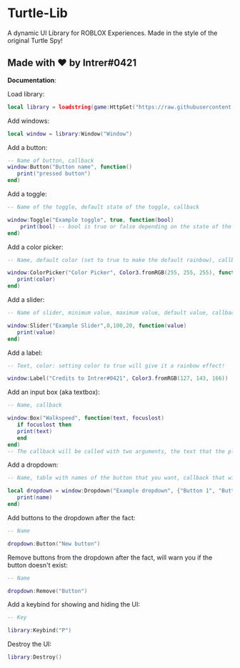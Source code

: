 # Turtle-Lib
A dynamic UI Library for ROBLOX Experiences. Made in the style of the original Turtle Spy!

## Made with ❤️ by Intrer#0421

**Documentation**:

Load library:
```lua
local library = loadstring(game:HttpGet("https://raw.githubusercontent.com/miroeramaa/TurtleLib/main/TurtleUiLib.lua"))()
```

Add windows:
```lua
local window = library:Window("Window")
```

Add a button:
```lua
-- Name of button, callback
window:Button("Button name", function()
   print("pressed button")
end)
```

Add a toggle:
```lua
-- Name of the toggle, default state of the toggle, callback

window:Toggle("Example toggle", true, function(bool)
    print(bool) -- bool is true or false depending on the state of the toggle
end)
```

Add a color picker:
```lua
-- Name, default color (set to true to make the default rainbow), callback

window:ColorPicker("Color Picker", Color3.fromRGB(255, 255, 255), function(color)
   print(color)
end)
```

Add a slider:
```lua
-- Name of slider, minimum value, maximum value, default value, callback

window:Slider("Example Slider",0,100,20, function(value)
   print(value)
end)
```

Add a label:
```lua
-- Text, color: setting color to true will give it a rainbow effect!

window:Label("Credits to Intrer#0421", Color3.fromRGB(127, 143, 166))
```

Add an input box (aka textbox):
```lua
-- Name, callback

window:Box("Walkspeed", function(text, focuslost)
   if focuslost then
   print(text)
   end
end)
-- The callback will be called with two arguments, the text that the player inputted and whether the player has stopped writing
```

Add a dropdown:
```lua
-- Name, table with names of the button that you want, callback that will be called with the name of the button that was pressed

local dropdown = window:Dropdown("Example dropdown", {"Button 1", "Button 2", "Third button"}, function(name)
   print(name)
end)
```

Add buttons to the dropdown after the fact:
```lua
-- Name

dropdown:Button("New button")
```

Remove buttons from the dropdown after the fact, will warn you if the button doesn't exist:
```lua
-- Name

dropdown:Remove("Button")
```

Add a keybind for showing and hiding the UI:
```lua
-- Key

library:Keybind("P")
```

Destroy the UI:
```lua
library:Destroy()
```
